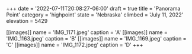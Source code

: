 +++
date = '2022-07-11T20:08:27-06:00'
draft = true
title = 'Panorama Point'
category = 'highpoint'
state = 'Nebraska'
climbed = 'July 11, 2022'
elevation = 5429

[[images]]
name = 'IMG_1171.jpeg'
caption = 'A'
[[images]]
name = 'IMG_1163.jpeg'
caption = 'B'
[[images]]
name = 'IMG_1169.jpeg'
caption = 'C'
[[images]]
name = 'IMG_1172.jpeg'
caption = 'D'
+++
